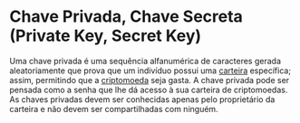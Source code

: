 # Chave Privada, Chave Secreta (Private Key, Secret Key)

Uma chave privada é uma sequência alfanumérica de caracteres gerada aleatoriamente que prova que um indivíduo possui uma [carteira](Carteira.md) específica; assim, permitindo que a [criptomoeda](Criptomoedas.md) seja gasta. A chave privada pode ser pensada como a senha que lhe dá acesso à sua carteira de criptomoedas. As chaves privadas devem ser conhecidas apenas pelo proprietário da carteira e não devem ser compartilhadas com ninguém.
